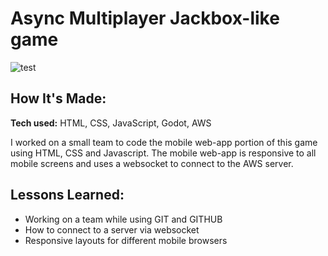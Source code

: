 # Async Multiplayer Jackbox-like game
![test](https://github.com/Galitie/async-mobile-client-app/assets/105133862/fd37e584-51b6-4d03-8cb9-b0f026f374d0)


## How It's Made:

**Tech used:** HTML, CSS, JavaScript, Godot, AWS

I worked on a small team to code the mobile web-app portion of this game using HTML, CSS and Javascript. The mobile web-app is responsive to all mobile screens and uses a websocket to connect to the AWS server.


## Lessons Learned:

- Working on a team while using GIT and GITHUB
- How to connect to a server via websocket
- Responsive layouts for different mobile browsers



